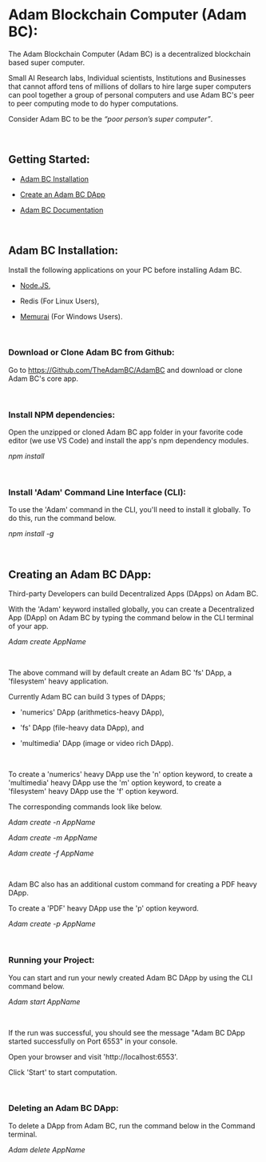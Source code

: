 
# Adam Blockchain Computer (Adam BC):

The Adam Blockchain Computer (Adam BC) is a decentralized blockchain based super computer.

Small AI Research labs, Individual scientists, Institutions and Businesses that cannot afford tens of millions of dollars to hire large super computers can pool together a group of personal computers and use Adam BC's peer to peer computing mode to do hyper computations.

Consider Adam BC to be the _“poor person’s super computer”_.

<br/>

## Getting Started:

- [Adam BC Installation](#adam-bc-installation)

- [Create an Adam BC DApp](#creating-an-adam-bc-dapp)

- [Adam BC Documentation](/DOCUMENTATION.md)

<br/>

## Adam BC Installation:

Install the following applications on your PC before installing Adam BC.

- [Node.JS](https://nodejs.org/en/download/current/), 

- Redis (For Linux Users), 

- [Memurai](https://www.memurai.com/get-memurai) (For Windows Users).

</br>

### Download or Clone Adam BC from Github:

Go to https://Github.com/TheAdamBC/AdamBC and download or clone Adam BC's core app.

</br>

### Install NPM dependencies:

Open the unzipped or cloned Adam BC app folder in your favorite code editor (we use VS Code) and install the app's npm dependency modules. 

_npm install_

</br>

### Install 'Adam' Command Line Interface (CLI):

To use the 'Adam' command in the CLI, you'll need to install it globally. To do this, run the command below.

_npm install -g_

</br>

## Creating an Adam BC DApp:

Third-party Developers can build Decentralized Apps (DApps) on Adam BC.

With the 'Adam' keyword installed globally, you can create a Decentralized App (DApp) on Adam BC by typing the command below in the CLI terminal of your app.

_Adam create AppName_

</br>

The above command will by default create an Adam BC 'fs' DApp, a 'filesystem' heavy application.

Currently Adam BC can build 3 types of DApps; 

- 'numerics' DApp (arithmetics-heavy DApp), 

- 'fs' DApp (file-heavy data DApp), and 

- 'multimedia' DApp (image or video rich DApp).

</br>

To create a 'numerics' heavy DApp use the 'n' option keyword, to create a 'multimedia' heavy DApp use the 'm' option keyword, to create a 'filesystem' heavy DApp use the 'f' option keyword. 

The corresponding commands look like below.

_Adam create -n AppName_

_Adam create -m AppName_

_Adam create -f AppName_

</br>

Adam BC also has an additional custom command for creating a PDF heavy DApp.

To create a 'PDF' heavy DApp use the 'p' option keyword.

_Adam create -p AppName_

</br>

### Running your Project:

You can start and run your newly created Adam BC DApp by using the CLI command below.

_Adam start AppName_

</br>

If the run was successful, you should see the message "Adam BC DApp started successfully on Port 6553" in your console.

Open your browser and visit 'http://localhost:6553'. 

Click 'Start' to start computation.

</br>

### Deleting an Adam BC DApp:

To delete a DApp from Adam BC, run the command below in the Command terminal. 

_Adam delete AppName_

